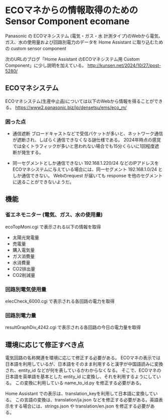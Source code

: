 # ECOマネからの情報取得のための Sensor Component ecomane
Panasonic の ECOマネシステム (電気・ガス・水 計測タイプ)のWebから電気、ガス、水の使用量および回路別電力のデータを Home Assistant に取り込むための custom sensor component

次のURLのブログ「Home Assistant のECOマネシステム用 Custom Component」に少し説明を加えている。
http://kunsen.net/2024/10/27/post-5280/

## ECOマネシステム
ECOマネシステム(生産中止品)については以下のWebから情報を得ることができる。
https://www2.panasonic.biz/jp/densetsu/ems/eco_m/

### 困った点
* 通信遮断
ブロードキャストなどで受信パケットが多いと、ネットワーク通信が遮断され、しばらく通信できなくなる謎仕様である。
2024年時点の感覚では全くトラフィックが多いと思われない場合でも15分くらいに1回程度遮断が発生する。

* 同一セグメントとしか通信できない
192.168.1.220/24 などのIPアドレスを ECOマネシステムに与えている場合には、同一セグメント 192.168.1.0/24 としか通信できない。
Webのrequest が届いても response を他のセグメントに送ることができないようだ。

## 機能
### 省エネモニター (電気、ガス、水の使用量)
ecoTopMoni.cgi で表示される以下の情報を取得

* 太陽光発電量
* 売電量
* 購入電気量
* ガス消費量
* 水消費量
* CO2排出量
* CO2削減量

### 回路別電気使用量
elecCheck_6000.cgi で表示される各回路の電力を取得

### 回路別電力量
resultGraphDiv_4242.cgi で表示される各回路の今日の電力量を取得

## 環境に応じて修正すべき点
電気回路の名称関連を環境に応じて修正する必要がある。
ECOマネの表示では日本語を利用しているが、日本語をそのまま利用すると漢字が中国語読みに変換され、entity_id などが何を表しているかわからなくなる。
そこで、ECOマネの日本語を英単語を基本とした entity_id に変換し、それを利用するようにしている。
この変換に利用している name_to_id.py を修正する必要がある。

Home Assistant での表示は、translation_keyを利用して日本語に変換している。
この言語の変換は、translation/ja.json などを修正する必要がある。英語表示をする場合には、strings.json や translation/en.json を修正する必要がある。
